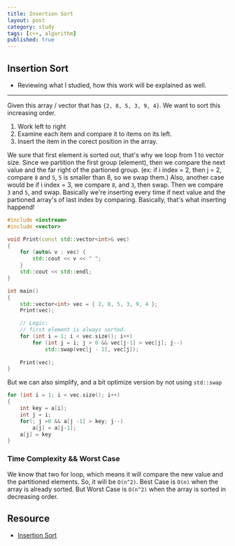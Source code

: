 ```yaml
---
title: Insertion Sort
layout: post
category: study
tags: [c++, algorithm]
published: true
---
```


## Insertion Sort

* Reviewing what I studied, how this work will be explained as well. 
---

Given this array / vector that has `{2, 8, 5, 3, 9, 4}`. We want to sort this increasing order.

1. Work left to right
2. Examine each item and compare it to items on its left. 
3. Insert the item in the corect position in the array.

We sure that first element is sorted out, that's why we loop from 1 to vector size. Since we partition the first group (element), then we compare the next value and the far right of the partioned group. (ex: if i index = 2, then j = 2, compare `8` and `5`, `5` is smaller than 8, so we swap them.) Also, another case would be if i index = 3, we compare `8`, and `3`, then swap. Then we compare `3` and `5`, and swap. Basically we're inserting every time if next value and the partioned array's of last index by comparing. Basically, that's what inserting happend!

```c++
#include <iostream>
#include <vector>

void Print(const std::vector<int>& vec)
{
	for (auto& v : vec) {
		std::cout << v << " ";
	}
	std::cout << std::endl;
}

int main()
{
	std::vector<int> vec = { 2, 8, 5, 3, 9, 4 };
	Print(vec);

	// Logic:
	// first element is always sorted.
	for (int i = 1; i < vec.size(); i++)
		for (int j = i; j > 0 && vec[j-1] > vec[j]; j--)
			std::swap(vec[j - 1], vec[j]);
	
	Print(vec);
}
```

But we can also simplify, and a bit optimize version by not using `std::swap`

```c++
for (int i = 1; i < vec.size(); i++)
{
	int key = a[i];
	int j = i;
	for(; j >0 && a[j -1] > key; j--)
		a[j] = a[j-1];
	a[j] = key
}
```

### Time Complexity && Worst Case

We know that two for loop, which means it will compare the new value and the partitioned elements. So, it will be `O(n^2)`. Best Case is `O(n)` when the array is already sorted. But Worst Case is `O(n^2)` when the array is sorted in decreasing order.

## Resource
* [Insertion Sort](https://www.geeksforgeeks.org/selection-sort-algorithm-2/)